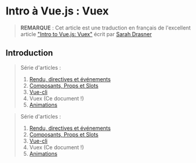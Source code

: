 # Intro à Vue.js : Vuex

>**REMARQUE** : Cet article est une traduction en français de l'excellent article ["Intro to Vue.js: Vuex"](https://css-tricks.com/intro-to-vue-4-vuex/) écrit par [Sarah Drasner](https://github.com/sdras)

## Introduction



> Série d'articles :
>  1. [Rendu, directives et événements](../intro-to-vue-1-rendering-directives-events)
>  2. [Composants, Props et Slots](../intro-to-vue-2-components-props-slots)
>  3. [Vue-cli](../intro-to-vue-3-vue-cli-lifecycle-hooks)
>  4. Vuex (Ce document !)
>  5. [Animations](../intro-to-vue-5-animations)



> Série d'articles :
>  1. [Rendu, directives et événements](../intro-to-vue-1-rendering-directives-events)
>  2. [Composants, Props et Slots](../intro-to-vue-2-components-props-slots)
>  3. [Vue-cli](../intro-to-vue-3-vue-cli-lifecycle-hooks)
>  4. Vuex (Ce document !)
>  5. [Animations](../intro-to-vue-5-animations)
